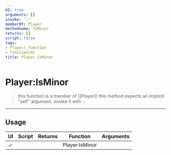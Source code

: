 ```yaml
---
UI: true
arguments: []
invoke: ':'
memberOf: Player
methodname: IsMinor
returns: []
script: false
tags:
- Player/_function
- function/UI
title: Player.IsMinor
---
```

# Player:IsMinor
> this function is a member of [[Player]]
> this method expects an implicit "self" argument. invoke it with `:`
-----
## Usage
|  UI | Script | Returns | Function | Arguments |
|:---:|:------:|-------:|:--------:|:---------|
|✓| ||Player:IsMinor||
